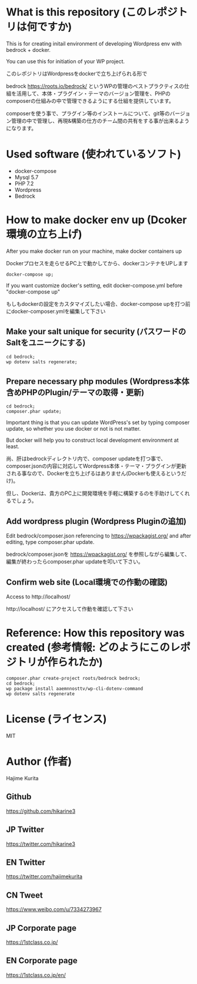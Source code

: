 # What is this repository (このレポジトリは何ですか)
This is for creating initail environment of developing Wordpress env with bedrock + docker.

You can use this for initiation of your WP project.

このレポジトリはWordpressをdockerで立ち上げられる形で

bedrock https://roots.io/bedrock/ というWPの管理のベストプラクティスの仕組を活用して、本体・プラグイン・テーマのバージョン管理を、PHPのcomposerの仕組みの中で管理できるようにする仕組を提供しています。

composerを使う事で、プラグイン等のインストールについて、git等のバージョン管理の中で管理し、再現&構築の仕方のチーム間の共有をする事が出来るようになります。

# Used software (使われているソフト)
- docker-compose
- Mysql 5.7
- PHP 7.2
- Wordpress
- Bedrock

# How to make docker env up (Dcoker環境の立ち上げ)
After you make docker run on your machine, make docker containers  up

Dockerプロセスを走らせるPC上で動かしてから、dockerコンテナをUPします

```
docker-compose up;
```

If you want customize docker's setting, edit docker-compose.yml before "docker-compose up"

もしもdockerの設定をカスタマイズしたい場合、docker-compose upを打つ前にdocker-composer.ymlを編集して下さい

## Make your salt unique for security (パスワードのSaltをユニークにする)

```
cd bedrock;
wp dotenv salts regenerate;
```

## Prepare necessary php modules (Wordpress本体含めPHPのPlugin/テーマの取得・更新)

```
cd bedrock;
composer.phar update;
```

Important thing is that you can update WordPress's set by typing composer update, so whether you use docker or not is not matter.

But docker will help you to construct local development environment at least.

尚、肝はbedrockディレクトリ内で、composer updateを打つ事で、composer.jsonの内容に対応してWordpress本体・テーマ・プラグインが更新される事なので、Dockerを立ち上げるはありません(Dockerも使えるというだけ)。

但し、Dockerは、貴方のPC上に開発環境を手軽に構築するのを手助けしてくれるでしょう。

## Add wordpress plugin (Wordpress Pluginの追加)
Edit bedrock/composer.json referencing to https://wpackagist.org/ and after editing, type composer.phar update.

bedrock/composer.jsonを https://wpackagist.org/ を参照しながら編集して、編集が終わったらcomposer.phar updateを叩いて下さい。

## Confirm web site (Local環境での作動の確認)
Access to  http://localhost/

http://localhost/ にアクセスして作動を確認して下さい

# Reference: How this repository was created (参考情報: どのようにこのレポジトリが作られたか)

```
composer.phar create-project roots/bedrock bedrock;
cd bedrock;
wp package install aaemnnosttv/wp-cli-dotenv-command
wp dotenv salts regenerate
```

# License (ライセンス)

MIT

# Author (作者)

Hajime Kurita

## Github
https://github.com/hikarine3

## JP Twitter
https://twitter.com/hikarine3

## EN Twitter
https://twitter.com/hajimekurita

## CN Tweet
https://www.weibo.com/u/7334273967

## JP Corporate page
https://1stclass.co.jp/

## EN Corporate page
https://1stclass.co.jp/en/

